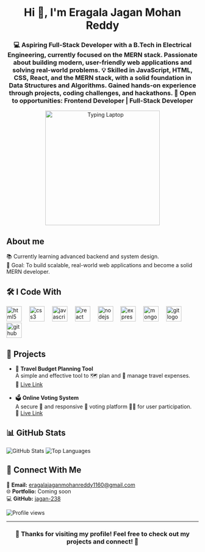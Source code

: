 <h1 align="center">Hi 👋, I'm Eragala Jagan Mohan Reddy</h1>

<h3 align="center">
💻 Aspiring Full-Stack Developer with a B.Tech in Electrical Engineering, currently focused on the MERN stack. Passionate about building modern, user-friendly web applications and solving real-world problems. 💡 Skilled in JavaScript, HTML, CSS, React, and the MERN stack, with a solid foundation in Data Structures and Algorithms. Gained hands-on experience through projects, coding challenges, and hackathons. 💼 Open to opportunities: Frontend Developer | Full-Stack Developer
</h3>


<p align="center">
  <img src="https://media.giphy.com/media/L8K62iTDkzGX6/giphy.gif" alt="Typing Laptop" width="300" />
</p>


<h2 align="left">About me</h2>

<p align="left">
📚 Currently learning advanced backend and system design.<br>
🎯 Goal: To build scalable, real-world web applications and become a solid MERN developer.
</p>

<h2 align="left">🛠️ I Code With</h2>

<div align="left">
  <img src="https://cdn.jsdelivr.net/gh/devicons/devicon/icons/html5/html5-original.svg" height="40" alt="html5 logo" />
  <img width="12" />
  <img src="https://cdn.jsdelivr.net/gh/devicons/devicon/icons/css3/css3-original.svg" height="40" alt="css3 logo" />
  <img width="12" />
  <img src="https://cdn.jsdelivr.net/gh/devicons/devicon/icons/javascript/javascript-original.svg" height="40" alt="javascript logo" />
  <img width="12" />
  <img src="https://cdn.jsdelivr.net/gh/devicons/devicon/icons/react/react-original.svg" height="40" alt="react logo" />
  <img width="12" />
  <img src="https://cdn.jsdelivr.net/gh/devicons/devicon/icons/nodejs/nodejs-original.svg" height="40" alt="nodejs logo" />
  <img width="12" />
  <img src="https://cdn.jsdelivr.net/gh/devicons/devicon/icons/express/express-original.svg" height="40" alt="express logo" />
  <img width="12" />
  <img src="https://cdn.jsdelivr.net/gh/devicons/devicon/icons/mongodb/mongodb-original.svg" height="40" alt="mongodb logo" />
  <img width="12" />
  <img src="https://cdn.jsdelivr.net/gh/devicons/devicon/icons/git/git-original.svg" height="40" alt="git logo" />
  <img width="12" />
  <img src="https://cdn.jsdelivr.net/gh/devicons/devicon/icons/github/github-original.svg" height="40" alt="github logo" />
</div>

<h2 align="left">🌟 Projects</h2>

<ul>
  <li>
    🧳 <strong>Travel Budget Planning Tool</strong><br/>
    A simple and effective tool to 🗺️ plan and 💸 manage travel expenses.<br/>
    🔗 <a href="https://zesty-entremet-4ec3aa.netlify.app/">Live Link</a>
  </li><br/>
  <li>
    🗳️ <strong>Online Voting System</strong><br/>
    A secure 🔐 and responsive 📱 voting platform 🧑‍💻 for user participation.<br/>
    🔗 <a href="https://onlinevotingsys.netlify.app/">Live Link</a>
  </li>
</ul>

<h2 align="left">📊 GitHub Stats</h2>

<p align="left">
  <img src="https://github-readme-stats.vercel.app/api?username=jagan-238&show_icons=true&theme=radical" alt="GitHub Stats" />
  <img src="https://github-readme-stats.vercel.app/api/top-langs/?username=jagan-238&layout=compact&theme=radical" alt="Top Languages" />
</p>
<h2 align="left">🤝 Connect With Me</h2>

<p align="left">
  📧 <strong>Email:</strong> <a href="mailto:eragalajaganmohanreddy1160@gmail.com">eragalajaganmohanreddy1160@gmail.com</a><br>
  🌐 <strong>Portfolio:</strong> Coming soon <br>
  💻 <strong>GitHub:</strong> <a href="https://github.com/jagan-238">jagan-238</a>
</p>

<p align="left">
  <img src="https://komarev.com/ghpvc/?username=jagan-238&label=Profile%20views&color=0e75b6&style=flat" alt="Profile views" />
</p>

---

<h3 align="center">🚀 Thanks for visiting my profile! Feel free to check out my projects and connect! 🤗</h3>

